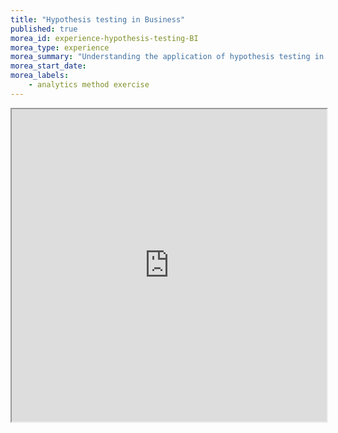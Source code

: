```yaml
---
title: "Hypothesis testing in Business"
published: true
morea_id: experience-hypothesis-testing-BI
morea_type: experience
morea_summary: "Understanding the application of hypothesis testing in generating business intelligence and informing decisions"
morea_start_date: 
morea_labels:
    - analytics method exercise
---
```

<iframe style="width: 100%; height: 500px;" src="https://docs.google.com/document/d/1qC0vV_uHipGdfUsJ0EkbZBtgVR6lPMfFFRrjb_s1SV8/edit?usp=sharing">